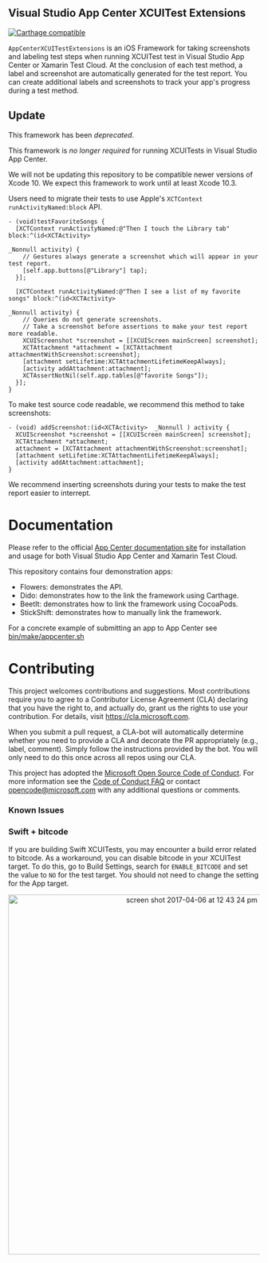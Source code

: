 ## Visual Studio App Center XCUITest Extensions

[![Carthage compatible](https://img.shields.io/badge/Carthage-compatible-4BC51D.svg?style=flat)](https://github.com/Carthage/Carthage)

`AppCenterXCUITestExtensions` is an iOS Framework for taking screenshots
and labeling test steps when running XCUITest test in Visual Studio App Center
or Xamarin Test Cloud. At the conclusion of each test method, a label and
screenshot are automatically generated for the test report. You can create
additional labels and screenshots to track your app's progress during a test
method.

## Update

This framework has been _deprecated_.

This framework is _no longer required_ for running XCUITests in Visual Studio
App Center.

We will not be updating this repository to be compatible newer versions of
Xcode 10.  We expect this framework to work until at least Xcode 10.3.

Users need to migrate their tests to use Apple's
`XCTContext runActivityNamed:block` API.

```
- (void)testFavoriteSongs {
  [XCTContext runActivityNamed:@"Then I touch the Library tab" block:^(id<XCTActivity>
                                                                      _Nonnull activity) {
    // Gestures always generate a screenshot which will appear in your test report.
    [self.app.buttons[@"Library"] tap];
  }];

  [XCTContext runActivityNamed:@"Then I see a list of my favorite songs" block:^(id<XCTActivity>
                                                                                 _Nonnull activity) {
    // Queries do not generate screenshots.
    // Take a screenshot before assertions to make your test report more readable.
    XCUIScreenshot *screenshot = [[XCUIScreen mainScreen] screenshot];
    XCTAttachment *attachment = [XCTAttachment attachmentWithScreenshot:screenshot];
    [attachment setLifetime:XCTAttachmentLifetimeKeepAlways];
    [activity addAttachment:attachment];
    XCTAssertNotNil(self.app.tables[@"favorite Songs"]);
  }];
}
```

To make test source code readable, we recommend this method to take screenshots:

```
- (void) addScreenshot:(id<XCTActivity>  _Nonnull ) activity {
  XCUIScreenshot *screenshot = [[XCUIScreen mainScreen] screenshot];
  XCTAttachment *attachment;
  attachment = [XCTAttachment attachmentWithScreenshot:screenshot];
  [attachment setLifetime:XCTAttachmentLifetimeKeepAlways];
  [activity addAttachment:attachment];
}
```

We recommend inserting screenshots during your tests to make the test report
easier to interrept.

# Documentation

Please refer to the official [App Center documentation site](https://docs.microsoft.com/appcenter/test-cloud/preparing-for-upload/xcuitest)
for installation and usage for both Visual Studio App Center and Xamarin Test
Cloud.

This repository contains four demonstration apps:

* Flowers: demonstrates the API.
* Dido: demonstrates how to the link the framework using Carthage.
* BeetIt: demonstrates how to link the framework using CocoaPods.
* StickShift: demonstrates how to manually link the framework.


For a concrete example of submitting an app to App Center see
[bin/make/appcenter.sh](bin/make/appcenter.sh)

# Contributing

This project welcomes contributions and suggestions.  Most contributions require you to agree to a
Contributor License Agreement (CLA) declaring that you have the right to, and actually do, grant us
the rights to use your contribution. For details, visit https://cla.microsoft.com.

When you submit a pull request, a CLA-bot will automatically determine whether you need to provide
a CLA and decorate the PR appropriately (e.g., label, comment). Simply follow the instructions
provided by the bot. You will only need to do this once across all repos using our CLA.

This project has adopted the [Microsoft Open Source Code of Conduct](https://opensource.microsoft.com/codeofconduct/).
For more information see the [Code of Conduct FAQ](https://opensource.microsoft.com/codeofconduct/faq/) or
contact [opencode@microsoft.com](mailto:opencode@microsoft.com) with any additional questions or comments.

### Known Issues

### Swift + bitcode

If you are building Swift XCUITests, you may encounter a build error
related to bitcode.  As a workaround, you can disable bitcode in your
XCUITest target. To do this, go to Build Settings, search for
`ENABLE_BITCODE` and set the value to `NO` for the test target.  You
should not need to change the setting for the App target.

<p align="center">
<img width="720" alt="screen shot 2017-04-06 at 12 43 24 pm" src="https://cloud.githubusercontent.com/assets/3009852/24772614/de004eea-1ac6-11e7-975a-bcdfae01d068.png">
</p>
